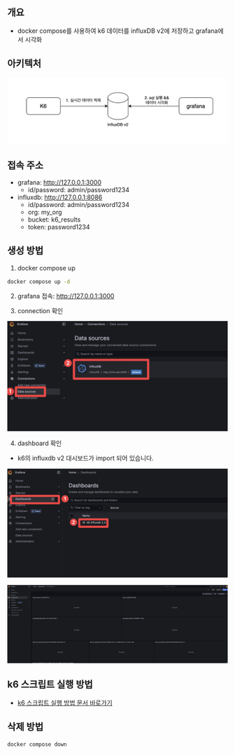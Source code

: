 ## 개요

* docker compose를 사용하여 k6 데이터를 influxDB v2에 저장하고 grafana에서 시각화

## 아키텍처

![](./imgs/arch.png)

## 접속 주소

* grafana: http://127.0.0.1:3000
  * id/password: admin/password1234
* influxdb: http://127.0.0.1:8086
  * id/password: admin/password1234
  * org: my_org
  * bucket: k6_results
  * token: password1234

## 생성 방법

1. docker compose up

```sh
docker compose up -d
```

2. grafana 접속: http://127.0.0.1:3000

3. connection 확인

![](./imgs/grafana_connection.png)

4. dashboard 확인

* k6의 influxdb v2 대시보드가 import 되어 있습니다.

![](./imgs/grafana_dashboard_1.png)

![](./imgs/grafana_dashboard_2.png)

## k6 스크립트 실행 방법

* [k6 스크립트 실행 방법 문서 바로가기](./influxdb_v2.md)

## 삭제 방법

```sh
docker compose down
```
